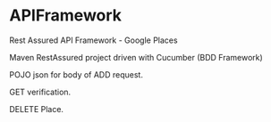 # APIFramework
Rest Assured API Framework - Google Places


Maven RestAssured project driven with Cucumber (BDD Framework)


POJO json for body of ADD request.


GET verification.


DELETE Place.
